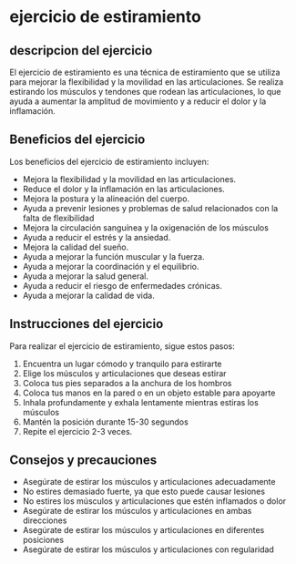 # ejercicio de estiramiento

## descripcion del ejercicio
El ejercicio de estiramiento es una técnica de estiramiento que se utiliza para mejorar la
flexibilidad y la movilidad en las articulaciones. Se realiza estirando los músculos y tendones que rodean las articulaciones, lo que ayuda a aumentar la
amplitud de movimiento y a reducir el dolor y la inflamación.

## Beneficios del ejercicio
Los beneficios del ejercicio de estiramiento incluyen:
- Mejora la flexibilidad y la movilidad en las articulaciones.
- Reduce el dolor y la inflamación en las articulaciones.
- Mejora la postura y la alineación del cuerpo.
- Ayuda a prevenir lesiones y problemas de salud relacionados con la falta de flexibilidad
- Mejora la circulación sanguínea y la oxigenación de los músculos
- Ayuda a reducir el estrés y la ansiedad.
- Mejora la calidad del sueño.
- Ayuda a mejorar la función muscular y la fuerza.
- Ayuda a mejorar la coordinación y el equilibrio.
- Ayuda a mejorar la salud general.
- Ayuda a reducir el riesgo de enfermedades crónicas.
- Ayuda a mejorar la calidad de vida.

## Instrucciones del ejercicio
Para realizar el ejercicio de estiramiento, sigue estos pasos:
1. Encuentra un lugar cómodo y tranquilo para estirarte
2. Elige los músculos y articulaciones que deseas estirar
3. Coloca tus pies separados a la anchura de los hombros
4. Coloca tus manos en la pared o en un objeto estable para apoyarte
5. Inhala profundamente y exhala lentamente mientras estiras los músculos
6. Mantén la posición durante 15-30 segundos
7. Repite el ejercicio 2-3 veces.

## Consejos y precauciones
- Asegúrate de estirar los músculos y articulaciones adecuadamente
- No estires demasiado fuerte, ya que esto puede causar lesiones
- No estires los músculos y articulaciones que estén inflamados o dolor
- Asegúrate de estirar los músculos y articulaciones en ambas direcciones
- Asegúrate de estirar los músculos y articulaciones en diferentes posiciones
- Asegúrate de estirar los músculos y articulaciones con regularidad
